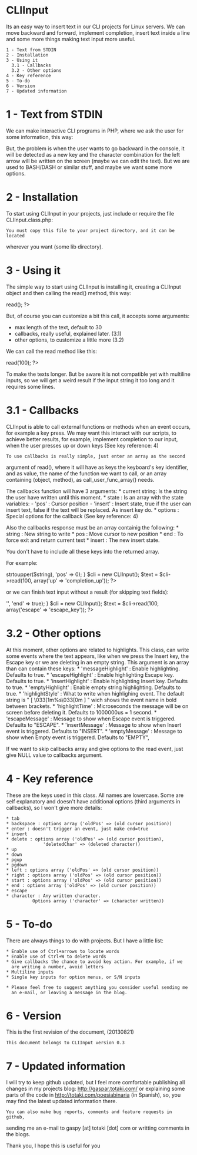 CLIInput
========

Its an easy way to insert text in our CLI projects for Linux servers. 
We can move backward and forward, implement completion, insert text
inside a line and some more things making text input more useful.

	1 - Text from STDIN
	2 - Installation
	3 - Using it
	  3.1 - Callbacks
	  3.2 - Other options
	4 - Key reference
	5 - To-do
	6 - Version
	7 - Updated information

1 - Text from STDIN
====================
We can make interactive CLI programs in PHP, where we ask the user
for some information, this way:

<?php
	$text = fread(STDIN, 100);
?>

But, the problem is when the user wants to go backward in the console, it
will be detected as a new key and the character combination for the left arrow
will be written on the screen (maybe we can edit the text). But we are used
to BASH/DASH or similar stuff, and maybe we want some more options.


2 - Installation
=================
To start using CLIInput in your projects, just include or require the
file CLIInput.class.php:

<?php
	require_once('CLIInput.class.php');
?>

	You must copy this file to your project directory, and it can be located 
wherever you want (some lib directory).

3 - Using it
============
The simple way to start using CLIInput is installing it, creating a 
CLIInput object and then calling the read() method, this way:

<?php
	require_once('CLIInput.class.php');
	$cli = new CLIInput();
	$text = $cli->read();
?>

But, of course you can customize a bit this call, it accepts some arguments:
  * max length of the text, default to 30
  * callbacks, really useful, explained later. (3.1)
  * other options, to customize a little more (3.2)

We can call the read method like this:

<?php
        require_once('CLIInput.class.php');
        $cli = new CLIInput();
        $text = $cli->read(100);
?>

To make the texts longer. But be aware it is not compatible yet with multiline
inputs, so we will get a weird result if the input string it too long and it
requires some lines.

3.1 - Callbacks
========================
CLIInput is able to call external functions or methods when an event 
occurs, for example a key press. We may want this interact with our scripts, 
to achieve better results, for example, implement completion to our input, when
the user presses up or down keys (See key reference: 4)

	To use callbacks is really simple, just enter an array as the second 
argument of read(), where it will have as keys the keyboard's key identifier,
and as value, the name of the function we want to call, or an array containing
(object, method), as call_user_func_array() needs. 

The callbacks function will have 3 arguments:
	* current string: Is the string the user have written until this moment.
	* state : Is an array with the state variables:
		- 'pos' : Cursor position
		- 'insert' : Insert state, true if the user can insert text, false
			     if the text will be replaced. As insert key do.
	* options : Special options for the callback (See key reference: 4)

Also the callbacks response must be an array containig the following:
	* string : New string to write
	* pos : Move cursor to new position
	* end : To force exit and return current text
	* insert : The new insert state.

You don't have to include all these keys into the returned array.

For example:

<?php
        require_once('CLIInput.class.php');

	function completion_up($string, $state, $options)
	{
		return array('string' => strtoupper($string),
			     'pos' => 0);
	}

        $cli = new CLIInput();
        $text = $cli->read(100, array('up' => 'completion_up'));
?>

or we can finish text input without a result (for skipping text fields):

<?php
        require_once('CLIInput.class.php');

        function escape_key($string, $state, $options)
        {
                return array('string' => '',
                             'end' => true);
        }

        $cli = new CLIInput();
        $text = $cli->read(100, array('escape' => 'escape_key'));

?>

3.2 - Other options
============================
At this moment, other options are related to highlights. This class, can
write some events where the text appears, like when we press the Insert key, the
Escape key or we are deleting in an empty string. This argument is an array than 
can contain these keys:
	* 'messageHighlight' : Enable highlighting. Defaults to true.
	* 'escapeHighlight' : Enable highlighting Escape key. Defaults to true.
	* 'insertHighlight' : Enable highlighting Insert key. Defaults to true.
        * 'emptyHighlight' : Enable empty string highlighting. Defaults to true.
        * 'highlightStyle' : What to write when highlighing event. The default 
			     string is " [ \033[1m%s\033[0m ] " wich shows the
			     event name in bold between brackets.
        * 'highlightTime' : Microseconds the message will be on screen before 
			    deleting it. Defaults to 1000000us = 1 second.
        * 'escapeMessage' : Message to show when Escape event is triggered.
			    Defaults to "ESCAPE".
        * 'insertMessage' : Message to show when Insert event is triggered.
			    Defaults to "INSERT".
        * 'emptyMessage' : Message to show when Empty event is triggered.
			   Defaults to "EMPTY",

If we want to skip callbacks array and give options to the read event, just give
NULL value to callbacks argument.

4 - Key reference
==================
These are the keys used in this class. All names are lowercase. Some are
self explanatory and doesn't have additional options (third arguments in callbacks),
so I won't give more details:

	* tab
	* backspace : options array ('oldPos' => (old cursor position))
	* enter : doesn't trigger an event, just make end=true
	* insert 
	* delete : options array ('oldPos' => (old cursor position),
				  'deletedChar' => (deleted character))
	* up
	* down
	* pgup
	* pgdown
	* left : options array ('oldPos' => (old cursor position))
	* right : options array ('oldPos' => (old cursor position))
	* start : options array ('oldPos' => (old cursor position))
	* end : options array ('oldPos' => (old cursor position))
	* escape
	* character : Any written character. 
		      Options array ('character' => (character written))

5 - To-do
==========
There are always things to do with projects. But I have a little list:

	* Enable use of Ctrl+arrows to locate words
	* Enable use of Ctrl+W to delete words
	* Give callbacks the chance to avoid key action. For example, if we
	  are writing a number, avoid letters
	* Multiline inputs
	* Single key inputs for option menus, or S/N inputs

	* Please feel free to suggest anything you consider useful sending me
	  an e-mail, or leaving a message in the blog.

6 - Version
============
This is the first revision of the document, (20130821)

	This document belongs to CLIInput version 0.3

7 - Updated information
========================
I will try to keep github updated, but I feel more comfortable publishing
all changes in my projects blog: http://gaspar.totaki.com/ or explaining some
parts of the code in http://totaki.com/poesiabinaria (in Spanish), so, you may 
find the latest updated information there.

	You can also make bug reports, comments and feature requests in github, 
sending me an e-mail to gaspy [at] totaki [dot] com or writting comments in the blogs.

Thank you, I hope this is useful for you
